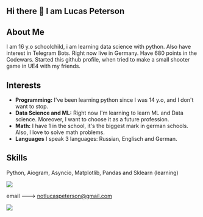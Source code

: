 ## Hi there 👋 I am Lucas Peterson 

##  About Me
I am 16 y.o schoolchild, i am learning data science with python. Also have interest in Telegram Bots. Right now live in Germany. Have 680 points in the Codewars. Started this github profile, when tried to make a small shooter game in UE4 with my friends. 


##  Interests

- **Programming:** I've been learning python since I was 14 y.o, and I don't want to stop.
- **Data Science and ML:** Right now I'm learning to learn ML and Data science. Moreover, I want to choose it as a future profession.
- **Math:** I have 1 in the school, it's the biggest mark in german schools. Also, I love to solve math problems.
- **Languages** I speak 3 languages: Russian, Englisch and German.

## Skills
Python, Aiogram, Asyncio, Matplotlib, Pandas and Sklearn (learning)







<img src = https://www.codewars.com/users/Sacred_pL/badges/large>

email ---> notlucaspeterson@gmail.com

![](https://komarev.com/ghpvc/?Lucas-Peterson=Lucas-Peterson)
